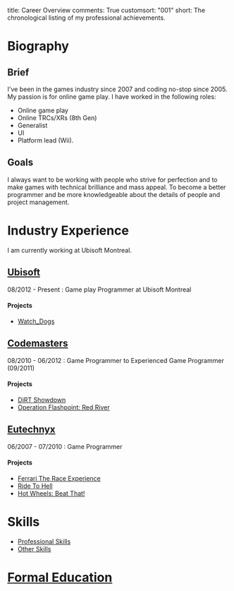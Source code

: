 title: Career Overview
comments: True
customsort: "001"
short: The chronological listing of my professional achievements.

Biography
===========================================================

Brief
-----------------------------------------------------------

I've been in the games industry since 2007 and coding no-stop since 2005. My passion is for online game play.
I have worked in the following roles: 

* Online game play 
* Online TRCs/XRs (8th Gen)
* Generalist
* UI
* Platform lead (Wii).

Goals
-----------------------------------------------------------

I always want to be working with people who strive for perfection and to make games with technical brilliance and mass appeal. To become a better programmer and be more knowledgeable about the details of people and project management.

Industry Experience
===========================================================

I am currently working at Ubisoft Montreal.

[Ubisoft][ubisoft]
-----------------------------------------------------------

08/2012 - Present : Game play Programmer at Ubisoft Montreal

#### Projects

* [Watch_Dogs][watchdogs]

[Codemasters][codies]
-----------------------------------------------------------

08/2010 - 06/2012 : Game Programmer to Experienced Game Programmer (09/2011)

#### Projects

* [DiRT Showdown][showdown] 
* [Operation Flashpoint: Red River][redriver]


[Eutechnyx][etx]
-----------------------------------------------------------

06/2007 - 07/2010 : Game Programmer

#### Projects

* [Ferrari The Race Experience][ferrari]
* [Ride To Hell][ridetohell]
* [Hot Wheels: Beat That!][hotwheels]

Skills
===========================================================

* [Professional Skills][proskills]
* [Other Skills][otherskills]

[Formal Education][education]
===========================================================


[ubisoft]: http://ubisoft.com "Ubisoft"
[codies]: http://codemasters.com "Codemasters" 
[etx]: http://www.eutechnyx.com "Eutechnyx"

[watchdogs]: http://nathanrosspowell.com/career/ubisoft-watch-dogs "Watch_Dogs"
[showdown]: http://nathanrosspowell.com/career/codemasters-dirt-showdown "DiRT Showdown"
[redriver]: http://nathanrosspowell.com/career/codemasters-operation-flashpoint "Operation Flashpoint: Red River"
[ferrari]: http://nathanrosspowell.com/career/eutechnyx-ferrari "Ferrari The Race Experience"
[ridetohell]: http://nathanrosspowell.com/career/eutechnyx-ride-to-hell "Ride To Hell"
[hotwheels]: http://nathanrosspowell.com/career/eutechnyx-hot-wheels "Hot Wheels: Beat That!"

[proskills]: http://nathanrosspowell.com/career/professional-skills "Professional Skills"
[otherskills]: http://nathanrosspowell.com/career/other-experience "Other Experiences"
[education]: http://nathanrosspowell.com/career/formal-education "Formal Education"

